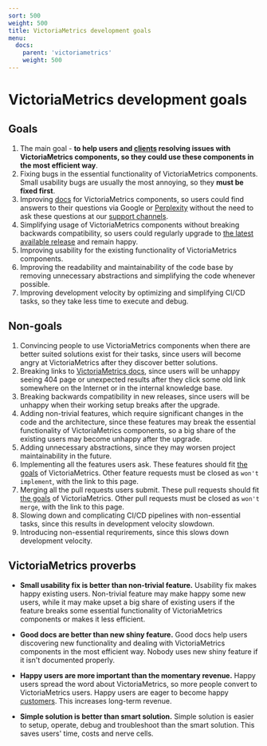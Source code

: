 ```yaml
---
sort: 500
weight: 500
title: VictoriaMetrics development goals
menu:
  docs:
    parent: 'victoriametrics'
    weight: 500
---
```


# VictoriaMetrics development goals

## Goals

1. The main goal - **to help users and [clients](https://docs.victoriametrics.com/enterprise/) resolving issues with VictoriaMetrics components,
   so they could use these components in the most efficient way**.
1. Fixing bugs in the essential functionality of VictoriaMetrics components. Small usability bugs are usually the most annoying,
   so they **must be fixed first**.
1. Improving [docs](https://github.com/VictoriaMetrics/VictoriaMetrics/tree/master/docs) for VictoriaMetrics components,
   so users could find answers to their questions via Google or [Perplexity](https://www.perplexity.ai/) without the need
   to ask these questions at our [support channels](https://docs.victoriametrics.com/#community-and-contributions).
1. Simplifying usage of VictoriaMetrics components without breaking backwards compatibility, so users could regularly
   upgrade to [the latest available release](https://docs.victoriametrics.com/CHANGELOG.html) and remain happy.
1. Improving usability for the existing functionality of VictoriaMetrics components.
1. Improving the readability and maintainability of the code base by removing unnecessary abstractions and simplifying the code whenever possible.
1. Improving development velocity by optimizing and simplifying CI/CD tasks, so they take less time to execute and debug.

## Non-goals

1. Convincing people to use VictoriaMetrics components when there are better suited solutions exist for their tasks,
   since users will become angry at VictoriaMetrics after they discover better solutions.
1. Breaking links to [VictoriaMetrics docs](https://docs.victoriametrics.com/), since users will be unhappy seeing 404 page
   or unexpected results after they click some old link somewhere on the Internet or in the internal knowledge base.
1. Breaking backwards compatibility in new releases, since users will be unhappy when their working setup breaks after the upgrade.
1. Adding non-trivial features, which require significant changes in the code and the architecture,
   since these features may break the essential functionality of VictoriaMetrics components, so a big share
   of the existing users may become unhappy after the upgrade.
1. Adding unnecessary abstractions, since they may worsen project maintainability in the future.
1. Implementing all the features users ask. These features should fit [the goals](#goals) of VictoriaMetrics.
   Other feature requests must be closed as `won't implement`, with the link to this page.
1. Merging all the pull requests users submit. These pull requests should fit [the goals](#goals) of VictoriaMetrics.
   Other pull requests must be closed as `won't merge`, with the link to this page.
1. Slowing down and complicating CI/CD pipelines with non-essential tasks, since this results in development velocity slowdown.
1. Introducing non-essential requrirements, since this slows down development velocity.

## VictoriaMetrics proverbs

- **Small usability fix is better than non-trivial feature.** Usability fix makes happy existing users.
  Non-trivial feature may make happy some new users, while it may make upset a big share of existing users
  if the feature breaks some essential functionality of VictoriaMetrics components or makes it less efficient.

- **Good docs are better than new shiny feature.** Good docs help users discovering new functionality and dealing
  with VictoriaMetrics components in the most efficient way. Nobody uses new shiny feature if it isn't documented properly.

- **Happy users are more important than the momentary revenue.** Happy users spread the word about VictoriaMetrics,
  so more people convert to VictoriaMetrics users. Happy users are eager to become happy [customers](https://docs.victoriametrics.com/enterprise/).
  This increases long-term revenue.

- **Simple solution is better than smart solution.** Simple solution is easier to setup, operate, debug and troubleshoot than the smart solution.
  This saves users' time, costs and nerve cells.
